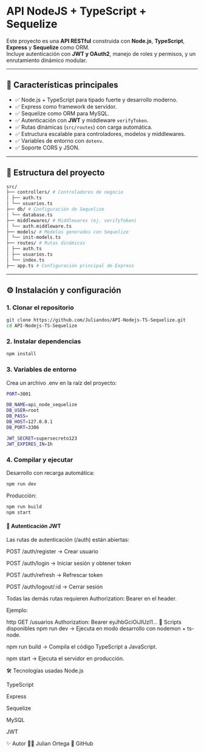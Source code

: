 # API NodeJS + TypeScript + Sequelize

Este proyecto es una **API RESTful** construida con **Node.js**, **TypeScript**, **Express** y **Sequelize** como ORM.  
Incluye autenticación con **JWT y OAuth2**, manejo de roles y permisos, y un enrutamiento dinámico modular.

---

## 🚀 Características principales

- ✅ Node.js + TypeScript para tipado fuerte y desarrollo moderno.  
- ✅ Express como framework de servidor.  
- ✅ Sequelize como ORM para MySQL.  
- ✅ Autenticación con **JWT** y middleware `verifyToken`.  
- ✅ Rutas dinámicas (`src/routes`) con carga automática.  
- ✅ Estructura escalable para controladores, modelos y middlewares.  
- ✅ Variables de entorno con `dotenv`.  
- ✅ Soporte CORS y JSON.  

---

## 📂 Estructura del proyecto
```bash
src/
├── controllers/ # Controladores de negocio
│ ├── auth.ts
│ └── usuarios.ts
├── db/ # Configuración de Sequelize
│ └── database.ts
├── middlewares/ # Middlewares (ej. verifyToken)
│ └── auth.middleware.ts
├── models/ # Modelos generados con Sequelize
│ └── init-models.ts
├── routes/ # Rutas dinámicas
│ ├── auth.ts
│ ├── usuarios.ts
│ └── index.ts
├── app.ts # Configuración principal de Express
```
---

## ⚙️ Instalación y configuración

### 1. Clonar el repositorio

```bash
git clone https://github.com/Juliandos/API-Nodejs-TS-Sequelize.git
cd API-Nodejs-TS-Sequelize
```
### 2. Instalar dependencias
```bash
npm install
```
### 3. Variables de entorno
Crea un archivo .env en la raíz del proyecto:
```bash
PORT=3001

DB_NAME=api_node_sequelize
DB_USER=root
DB_PASS=
DB_HOST=127.0.0.1
DB_PORT=3306

JWT_SECRET=supersecreto123
JWT_EXPIRES_IN=1h
```
### 4. Compilar y ejecutar
Desarrollo con recarga automática:
```bash
npm run dev
```
Producción:
```bash
npm run build
npm start
```
#### 🔑 Autenticación JWT
Las rutas de autenticación (/auth) están abiertas:

POST /auth/register → Crear usuario

POST /auth/login → Iniciar sesión y obtener token

POST /auth/refresh → Refrescar token

POST /auth/logout/:id → Cerrar sesión

Todas las demás rutas requieren Authorization: Bearer <token> en el header.

Ejemplo:

http
GET /usuarios
Authorization: Bearer eyJhbGciOiJIUzI1...
📌 Scripts disponibles
npm run dev → Ejecuta en modo desarrollo con nodemon + ts-node.

npm run build → Compila el código TypeScript a JavaScript.

npm start → Ejecuta el servidor en producción.

🛠️ Tecnologías usadas
Node.js

TypeScript

Express

Sequelize

MySQL

JWT

✨ Autor
👨‍💻 Julian Ortega
🔗 GitHub
